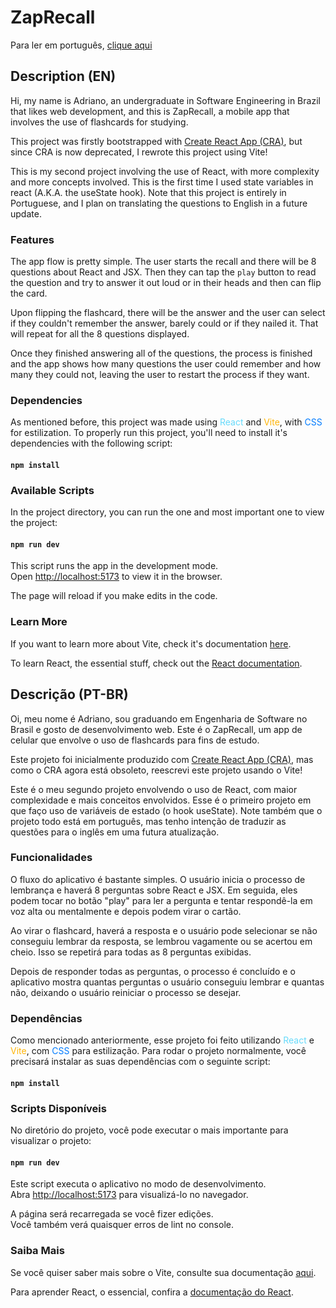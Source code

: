 # ZapRecall

Para ler em português, [clique aqui](#ptbr)

## Description (EN)

Hi, my name is Adriano, an undergraduate in Software Engineering in Brazil that likes web development, and this is ZapRecall, a mobile app that involves the use of flashcards for studying.

This project was firstly bootstrapped with [Create React App (CRA)](https://github.com/facebook/create-react-app), but since CRA is now deprecated, I rewrote this project using Vite!

This is my second project involving the use of React, with more complexity and more concepts involved. This is the first time I used state variables in react (A.K.A. the useState hook). Note that this project is entirely in Portuguese, and I plan on translating the questions to English in a future update.

### Features

The app flow is pretty simple. The user starts the recall and there will be 8 questions about React and JSX. Then they can tap the `play` button to read the question and try to answer it out loud or in their heads and then can flip the card.

Upon flipping the flashcard, there will be the answer and the user can select if they couldn't remember the answer, barely could or if they nailed it. That will repeat for all the 8 questions displayed.

Once they finished answering all of the questions, the process is finished and the app shows how many questions the user could remember and how many they could not, leaving the user to restart the process if they want.

### Dependencies

As mentioned before, this project was made using <span style="color: #66DAFB">React</span> and <span style="color: #FFB509">Vite</span>, with <span style="color: #007bff">CSS</span> for estilization. To properly run this project, you'll need to install it's dependencies with the following script:

#### `npm install`

### Available Scripts

In the project directory, you can run the one and most important one to view the project:

#### `npm run dev`

This script runs the app in the development mode.\
Open [http://localhost:5173](http://localhost:5173) to view it in the browser.

The page will reload if you make edits in the code.

### Learn More

If you want to learn more about Vite, check it's documentation [here](https://vitejs.dev/guide/).

To learn React, the essential stuff, check out the [React documentation](https://reactjs.org/).

## <a id="ptbr"> Descrição (PT-BR) </a>

Oi, meu nome é Adriano, sou graduando em Engenharia de Software no Brasil e gosto de desenvolvimento web. Este é o ZapRecall, um app de celular que envolve o uso de flashcards para fins de estudo.

Este projeto foi inicialmente produzido com [Create React App (CRA)](https://github.com/facebook/create-react-app), mas como o CRA agora está obsoleto, reescrevi este projeto usando o Vite!

Este é o meu segundo projeto envolvendo o uso de React, com maior complexidade e mais conceitos envolvidos. Esse é o primeiro projeto em que faço uso de variáveis de estado (o hook useState). Note também que o projeto todo está em português, mas tenho intenção de traduzir as questões para o inglês em uma futura atualização.

### Funcionalidades

O fluxo do aplicativo é bastante simples. O usuário inicia o processo de lembrança e haverá 8 perguntas sobre React e JSX. Em seguida, eles podem tocar no botão "play" para ler a pergunta e tentar respondê-la em voz alta ou mentalmente e depois podem virar o cartão.

Ao virar o flashcard, haverá a resposta e o usuário pode selecionar se não conseguiu lembrar da resposta, se lembrou vagamente ou se acertou em cheio. Isso se repetirá para todas as 8 perguntas exibidas.

Depois de responder todas as perguntas, o processo é concluído e o aplicativo mostra quantas perguntas o usuário conseguiu lembrar e quantas não, deixando o usuário reiniciar o processo se desejar.

### Dependências

Como mencionado anteriormente, esse projeto foi feito utilizando <span style="color: #66DAFB">React</span> e <span style="color: #FFB509">Vite</span>, com <span style="color: #007bff">CSS</span> para estilização. Para rodar o projeto normalmente, você precisará instalar as suas dependências com o seguinte script:

#### `npm install`

### Scripts Disponíveis

No diretório do projeto, você pode executar o mais importante para visualizar o projeto:

#### `npm run dev`

Este script executa o aplicativo no modo de desenvolvimento.\
Abra [http://localhost:5173](http://localhost:5173) para visualizá-lo no navegador.

A página será recarregada se você fizer edições.\
Você também verá quaisquer erros de lint no console.

### Saiba Mais

Se você quiser saber mais sobre o Vite, consulte sua documentação [aqui](https://vitejs.dev/guide/).

Para aprender React, o essencial, confira a [documentação do React](https://reactjs.org/).